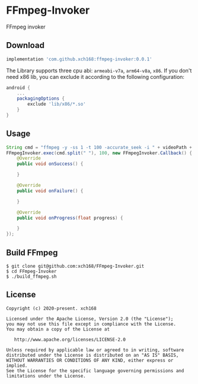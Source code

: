 # FFmpeg-Invoker
FFmpeg invoker

## Download
```groovy
implementation 'com.github.xch168:ffmpeg-invoker:0.0.1'
```
The Library supports three cpu abi: `armeabi-v7a`, `arm64-v8a`, `x86`.
If you don't need x86 lib, you can exclude it according to the following configuration:
```groovy
android {
    ...
    packagingOptions {
        exclude 'lib/x86/*.so'
    }
}
```

## Usage
```java
String cmd = "ffmpeg -y -ss 1 -t 100 -accurate_seek -i " + videoPath + " -codec copy " + savePath;
FFmpegInvoker.exec(cmd.split(" "), 100, new FFmpegInvoker.Callback() {
    @Override
    public void onSuccess() {

    }

    @Override
    public void onFailure() {

    }

    @Override
    public void onProgress(float progress) {

    }
});
```

## Build FFmpeg
```shell script
$ git clone git@github.com:xch168/FFmpeg-Invoker.git
$ cd FFmpeg-Invoker
$ ./build_ffmpeg.sh
````

License
-------

    Copyright (c) 2020-present. xch168

    Licensed under the Apache License, Version 2.0 (the "License");
    you may not use this file except in compliance with the License.
    You may obtain a copy of the License at

       http://www.apache.org/licenses/LICENSE-2.0

    Unless required by applicable law or agreed to in writing, software
    distributed under the License is distributed on an "AS IS" BASIS,
    WITHOUT WARRANTIES OR CONDITIONS OF ANY KIND, either express or implied.
    See the License for the specific language governing permissions and
    limitations under the License.